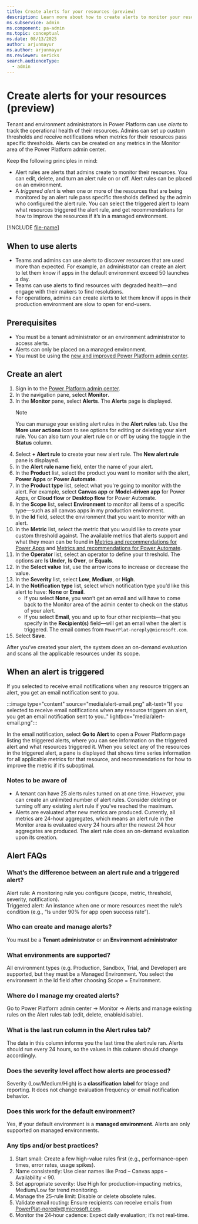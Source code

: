 ```yaml
---
title: Create alerts for your resources (preview)
description: Learn more about how to create alerts to monitor your resources in Power Platform.
ms.subservice: admin
ms.component: pa-admin
ms.topic: conceptual
ms.date: 08/13/2025
author: arjunmayur
ms.author: arjunmayur
ms.reviewer: sericks
search.audienceType: 
  - admin
---
```


# Create alerts for your resources (preview)

Tenant and environment administrators in Power Platform can use _alerts_ to track the operational health of their resources. Admins can set up custom thresholds and receive notifications when metrics for their resources pass specific thresholds. Alerts can be created on any metrics in the Monitor area of the Power Platform admin center.

Keep the following principles in mind:

- Alert rules are alerts that admins create to monitor their resources. You can edit, delete, and turn an alert rule on or off. Alert rules can be placed on an environment.
- A _triggered alert_ is when one or more of the resources that are being monitored by an alert rule pass specific thresholds defined by the admin who configured the alert rule. You can select the triggered alert to learn what resources triggered the alert rule, and get recommendations for how to improve the resources if it’s in a managed environment. 

[!INCLUDE [file-name](~/../shared-content/shared/preview-includes/preview-note-pp.md)]

## When to use alerts
- Teams and admins can use alerts to discover resources that are used more than expected. For example, an administrator can create an alert to let them know if apps in the default environment exceed 50 launches a day.
- Teams can use alerts to find resources with degraded health&mdash;and engage with their makers to find resolutions.
- For operations, admins can create alerts to let them know if apps in their production environment are slow to open for end-users. 

## Prerequisites
-	You must be a tenant administrator or an environment administrator to access alerts. 
-	Alerts can only be placed on a managed environment.
-	You must be using the [new and improved Power Platform admin center](../new-admin-center.md).

## Create an alert 
1. Sign in to the [Power Platform admin center](https://admin.powerplatform.microsoft.com/).
1. In the navigation pane, select **Monitor**.
1. In the **Monitor** pane, select **Alerts**. The **Alerts** page is displayed.
    > [!Note]
    > You can manage your existing alert rules in the **Alert rules** tab. Use the **More user actions** icon to see options for editing or deleting your alert rule. You can also turn your alert rule on or off by using the toggle in the **Status** column.
1. Select **+ Alert rule** to create your new alert rule. The **New alert rule** pane is displayed.
1. In the **Alert rule name** field, enter the name of your alert.
1. In the **Product** list, select the product you want to monitor with the alert, **Power Apps** or **Power Automate**.
1. In the **Product type** list, select what you're going to monitor with the alert. For example, select **Canvas app** or **Model-driven app** for Power Apps, or **Cloud flow** or **Desktop flow** for Power Automate.
1. In the **Scope** list, select **Environment** to monitor all items of a specific type&mdash;such as all canvas apps in my production environment.
1. In the **Id** field, select the environment that you want to monitor with an alert.
1. In the **Metric** list, select the metric that you would like to create your custom threshold against. The available metrics that alerts support and what they mean can be found in [Metrics and recommendations for Power Apps](monitor-power-apps.md) and [Metrics and recommendations for Power Automate](monitor-power-automate.md).
1. In the **Operator** list, select an operator to define your threshold. The options are **Is Under**, **Is Over**, or **Equals**.
1. In the **Select value** list, use the arrow icons to increase or decrease the value.
1. In the **Severity** list, select **Low**, **Medium**, or **High**.
1. In the **Notification type** list, select which notification type you’d like this alert to have: **None** or **Email**.
    - If you select **None**, you won’t get an email and will have to come back to the Monitor area of the admin center to check on the status of your alert.
    - If you select **Email**, you and up to four other recipients&mdash;that you specify in the **Recipient(s)** field&mdash;will get an email when the alert is triggered. The email comes from `PowerPlat-noreply@microsoft.com`.
1. Select **Save**.

After you’ve created your alert, the system does an on-demand evaluation and scans all the applicable resources under its scope. 

## When an alert is triggered
If you selected to receive email notifications when any resource triggers an alert, you get an email notification sent to you.

:::image type="content" source="media/alert-email.png" alt-text="If you selected to receive email notifications when any resource triggers an alert, you get an email notification sent to you.." lightbox="media/alert-email.png":::

In the email notification, select **Go to Alert** to open a Power Platform page listing the triggered alerts, where you can see information on the triggered alert and what resources triggered it. When you select any of the resources in the triggered alert, a pane is displayed that shows time series information for all applicable metrics for that resource, and recommendations for how to improve the metric if it’s suboptimal.

### Notes to be aware of
-	A tenant can have 25 alerts rules turned on at one time. However, you can create an unlimited number of alert rules. Consider deleting or turning off any existing alert rule if you’ve reached the maximum.
-	Alerts are evaluated after new metrics are produced. Currently, all metrics are 24-hour aggregates, which means an alert rule in the Monitor area is evaluated every 24 hours after the newest 24 hour aggregates are produced. The alert rule does an on-demand evaluation upon its creation.


## Alert FAQs

### What’s the difference between an alert rule and a triggered alert?
Alert rule: A monitoring rule you configure (scope, metric, threshold, severity, notification).                                                                                                                                               
Triggered alert: An instance when one or more resources meet the rule’s condition (e.g., “Is under 90% for app open success rate”).


### Who can create and manage alerts?
You must be a **Tenant administrator** or an **Environment administrator**


### What environments are supported?
All environment types (e.g. Production, Sandbox, Trial, and Developer) are supported, but they must be a Managed Environment. You select the environment in the Id field after choosing Scope = Environment. 


### Where do I manage my created alerts?
Go to Power Platform admin center → Monitor → Alerts and manage existing rules on the Alert rules tab (edit, delete, enable/disable).


### What is the last run column in the Alert rules tab?
The data in this column informs you the last time the alert rule ran. Alerts should run every 24 hours, so the values in this column should change accordingly. 


### Does the severity level affect how alerts are processed?
Severity (Low/Medium/High) is a **classification label** for triage and reporting. It does not change evaluation frequency or email notification behavior. 


### Does this work for the default environment?
Yes, **if** your default environment is a **managed environment**. Alerts are only supported on managed environments. 


### Any tips and/or best practices?
1. Start small: Create a few high-value rules first (e.g., performance-open times, error rates, usage spikes).
2. Name consistently: Use clear names like Prod – Canvas apps – Availability < 90.
3. Set appropriate severity: Use High for production-impacting metrics, Medium/Low for trend monitoring.
4. Manage the 25-rule limit: Disable or delete obsolete rules.
5. Validate email routing: Ensure recipients can receive emails from PowerPlat-noreply@microsoft.com.
6. Monitor the 24‑hour cadence: Expect daily evaluation; it’s not real-time.




